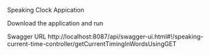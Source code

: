 Speaking Clock Appication


Download the application and run

Swagger URL
http://localhost:8087/api/swagger-ui.html#!/speaking-current-time-controller/getCurrentTimingInWordsUsingGET